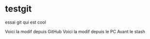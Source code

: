 # testgit

essai git qui est cool

Voici la modif depuis GitHub
Voici la modif depuis le PC
Avant le stash

